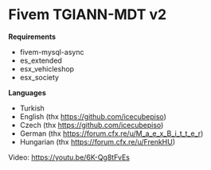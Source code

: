 # Fivem TGIANN-MDT v2

**Requirements**
* fivem-mysql-async
* es_extended
* esx_vehicleshop
* esx_society

**Languages**
* Turkish
* English (thx https://github.com/icecubepiso)
* Czech (thx https://github.com/icecubepiso)
* German (thx https://forum.cfx.re/u/M_a_e_x_B_i_t_t_e_r)
* Hungarian (thx https://forum.cfx.re/u/FrenkHU)

Video: https://youtu.be/6K-Qg8tFvEs
